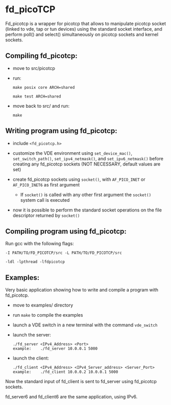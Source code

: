 fd_picoTCP
==========

Fd_picotcp is a wrapper for picotcp that allows to manipulate picotcp socket (linked to 
vde, tap or tun devices) using the standard socket interface, and perform poll() and 
select() simultaneously on picotcp sockets and kernel sockets.

Compiling fd_picotcp:
---------------------

- move to src/picotcp 
- run: 	
 	```
	make posix core ARCH=shared
	
	make test ARCH=shared
	```
- move back to src/ and run:

	```
	make
	```	


Writing program using fd_picotcp:
---------------------------------

- include ```<fd_picotcp.h>```

- customize the VDE environment using ```set_device_mac()```, ```set_switch_path()```, 
  ```set_ipv4_netmask()```, and ```set_ipv6_netmask()``` before creating any fd_picotcp
  sockets 
  (NOT NECESSARY, default values are set)

- create fd_picotcp sockets using ```socket()```, with  ```AF_PICO_INET``` or ```AF_PICO_INET6```
  as first argument
  * If ```socket()``` is called with any other first argument the ```socket()``` system
    call is executed

- now it is possible to perform the standard socket operations on the file 
  descriptor returned by ```socket()```


Compiling program using fd_picotcp:
-----------------------------------
Run gcc with the following flags:

	-I PATH/TO/FD_PICOTCP/src -L PATH/TO/FD_PICOTCP/src 

	-ldl -lpthread -lfdpicotcp


Examples:
---------
Very basic application showing how to write and compile a program with fd_picotcp.

- move to examples/ directory
- run ```make``` to compile the examples
- launch a VDE switch in a new terminal with the command ```vde_switch```
- launch the server:
	```
	./fd_server <IPv4_Address> <Port>
	example: 	./fd_server 10.0.0.1 5000
	```	

- launch the client:
	```
	./fd_client <IPv4_Address> <IPv4_Server_address> <Server_Port>
	example:	./fd_client 10.0.0.2 10.0.0.1 5000
	```
	
Now the standard input of fd_client is sent to fd_server using fd_picotcp sockets.
	
fd_server6 and fd_client6 are the same application, using IPv6.
	

